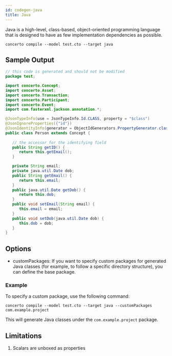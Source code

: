 ```yaml
---
id: codegen-java
title: Java
---
```


Java is a high-level, class-based, object-oriented programming language that is designed to have as few implementation dependencies as possible.

```base
concerto compile --model test.cto --target java
```

## Sample Output

```java
// this code is generated and should not be modified
package test;

import concerto.Concept;
import concerto.Asset;
import concerto.Transaction;
import concerto.Participant;
import concerto.Event;
import com.fasterxml.jackson.annotation.*;

@JsonTypeInfo(use = JsonTypeInfo.Id.CLASS, property = "$class")
@JsonIgnoreProperties({"id"})
@JsonIdentityInfo(generator = ObjectIdGenerators.PropertyGenerator.class, property = "email")
public class Person extends Concept {
   
   // the accessor for the identifying field
   public String getID() {
      return this.getEmail();
   }

   private String email;
   private java.util.Date dob;
   public String getEmail() {
      return this.email;
   }
   public java.util.Date getDob() {
      return this.dob;
   }
   public void setEmail(String email) {
      this.email = email;
   }
   public void setDob(java.util.Date dob) {
      this.dob = dob;
   }
}
```

## Options

- customPackages: If you want to specify custom packages for generated Java classes (for example, to follow a specific directory structure), you can define the base package.

### Example

To specify a custom package, use the following command:

```base
concerto compile --model test.cto --target java --customPackages com.example.project
```

This will generate Java classes under the `com.example.project` package.

## Limitations

1. Scalars are unboxed as properties